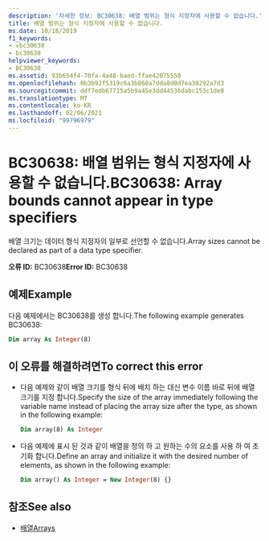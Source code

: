 ```yaml
---
description: '자세한 정보: BC30638: 배열 범위는 형식 지정자에 사용할 수 없습니다.'
title: 배열 범위는 형식 지정자에 사용할 수 없습니다.
ms.date: 10/18/2019
f1_keywords:
- vbc30638
- bc30638
helpviewer_keywords:
- BC30638
ms.assetid: 93b654f4-70fa-4a48-baed-ffae42075550
ms.openlocfilehash: 0b3b92f5319c6a3b860a7dda8d0d7ea30292a7d3
ms.sourcegitcommit: ddf7edb67715a5b9a45e3dd44536dabc153c1de0
ms.translationtype: MT
ms.contentlocale: ko-KR
ms.lasthandoff: 02/06/2021
ms.locfileid: "99796979"
---
```

# <a name="bc30638-array-bounds-cannot-appear-in-type-specifiers"></a><span data-ttu-id="be596-103">BC30638: 배열 범위는 형식 지정자에 사용할 수 없습니다.</span><span class="sxs-lookup"><span data-stu-id="be596-103">BC30638: Array bounds cannot appear in type specifiers</span></span>

<span data-ttu-id="be596-104">배열 크기는 데이터 형식 지정자의 일부로 선언할 수 없습니다.</span><span class="sxs-lookup"><span data-stu-id="be596-104">Array sizes cannot be declared as part of a data type specifier.</span></span>

<span data-ttu-id="be596-105">**오류 ID:** BC30638</span><span class="sxs-lookup"><span data-stu-id="be596-105">**Error ID:** BC30638</span></span>

## <a name="example"></a><span data-ttu-id="be596-106">예제</span><span class="sxs-lookup"><span data-stu-id="be596-106">Example</span></span>

<span data-ttu-id="be596-107">다음 예제에서는 BC30638를 생성 합니다.</span><span class="sxs-lookup"><span data-stu-id="be596-107">The following example generates BC30638:</span></span>

```vb
Dim array As Integer(8)
```

## <a name="to-correct-this-error"></a><span data-ttu-id="be596-108">이 오류를 해결하려면</span><span class="sxs-lookup"><span data-stu-id="be596-108">To correct this error</span></span>

- <span data-ttu-id="be596-109">다음 예제와 같이 배열 크기를 형식 뒤에 배치 하는 대신 변수 이름 바로 뒤에 배열 크기를 지정 합니다.</span><span class="sxs-lookup"><span data-stu-id="be596-109">Specify the size of the array immediately following the variable name instead of placing the array size after the type, as shown in the following example:</span></span>

  ```vb
  Dim array(8) As Integer
  ```

- <span data-ttu-id="be596-110">다음 예제에 표시 된 것과 같이 배열을 정의 하 고 원하는 수의 요소를 사용 하 여 초기화 합니다.</span><span class="sxs-lookup"><span data-stu-id="be596-110">Define an array and initialize it with the desired number of elements, as shown in the following example:</span></span>

  ```vb
  Dim array() As Integer = New Integer(8) {}
  ```

## <a name="see-also"></a><span data-ttu-id="be596-111">참조</span><span class="sxs-lookup"><span data-stu-id="be596-111">See also</span></span>

- [<span data-ttu-id="be596-112">배열</span><span class="sxs-lookup"><span data-stu-id="be596-112">Arrays</span></span>](../../programming-guide/language-features/arrays/index.md)
